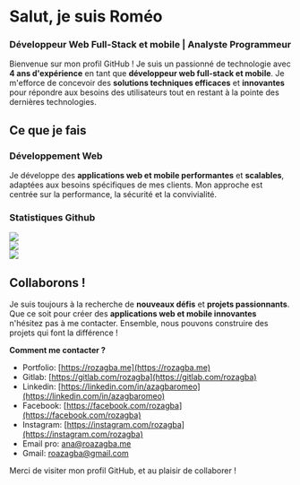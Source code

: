 # Salut, je suis Roméo

### Développeur Web Full-Stack et mobile | Analyste Programmeur

Bienvenue sur mon profil GitHub ! Je suis un passionné de technologie avec **4 ans d'expérience** en tant que **développeur web full-stack et mobile**. Je m'efforce de concevoir des **solutions techniques efficaces** et **innovantes** pour répondre aux besoins des utilisateurs tout en restant à la pointe des dernières technologies.

## Ce que je fais

### Développement Web
Je développe des **applications web et mobile performantes** et **scalables**, adaptées aux besoins spécifiques de mes clients. Mon approche est centrée sur la performance, la sécurité et la convivialité.

### Statistiques Github
![](https://github-readme-stats.vercel.app/api?username=roazagba&theme=dark&hide_border=false&include_all_commits=true&count_private=false)<br/>
![](https://github-readme-streak-stats.herokuapp.com/?user=roazagba&theme=dark&hide_border=false)<br/>
![](https://github-readme-stats.vercel.app/api/top-langs/?username=roazagba&theme=dark&hide_border=false&include_all_commits=true&count_private=false&layout=compact)

## Collaborons !

Je suis toujours à la recherche de **nouveaux défis** et **projets passionnants**. Que ce soit pour créer des **applications web et mobile innovantes** n'hésitez pas à me contacter. Ensemble, nous pouvons construire des projets qui font la différence !

**Comment me contacter ?**
- Portfolio: [https://rozagba.me](https://rozagba.me)
- Gitlab: [https://gitlab.com/rozagba](https://gitlab.com/rozagba)
- Linkedin: [https://linkedin.com/in/azagbaromeo](https://linkedin.com/in/azagbaromeo)
- Facebook: [https://facebook.com/rozagba](https://facebook.com/rozagba)
- Instagram: [https://instagram.com/rozagba](https://instagram.com/rozagba)
- Email pro: [ana@roazagba.me](mailto:ana@roazagba.me)
- Gmail: [roazagba@gmail.com](mailto:roazagba@gmail.com)

Merci de visiter mon profil GitHub, et au plaisir de collaborer !
